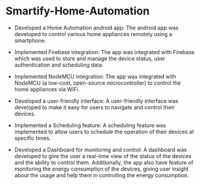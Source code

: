 # Smartify-Home-Automation

- Developed a Home Automation android app: The android app was developed to control various home appliances remotely using a smartphone.

- Implemented Firebase integration: The app was integrated with Firebase which was used to store and manage the device status, user authentication and scheduling data.

- Implemented NodeMCU integration: The app was integrated with NodeMCU (a low-cost, open-source microcontroller) to control the home appliances via WiFi.

- Developed a user-friendly interface: A user-friendly interface was developed to make it easy for users to navigate and control their devices.

- Implemented a Scheduling feature: A scheduling feature was implemented to allow users to schedule the operation of their devices at specific times.

- Developed a Dashboard for monitoring and control: A dashboard was developed to give the user a real-time view of the status of the devices and the ability to control them. Additionally, the app also have feature of monitoring the energy consumption of the devices, giving user insight about the usage and help them in controlling the energy consumption.
